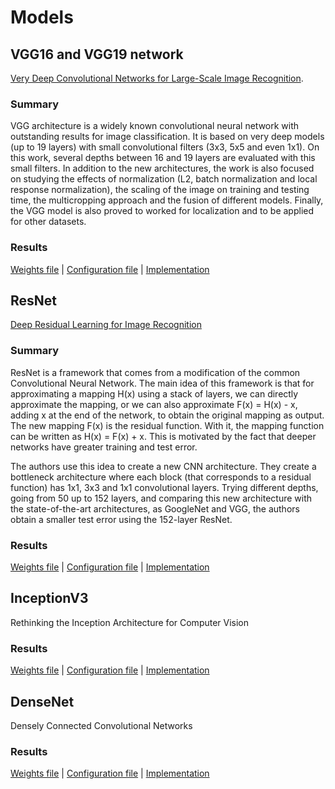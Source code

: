 # Models

## VGG16 and VGG19 network
[Very Deep Convolutional Networks for Large-Scale Image Recognition](https://arxiv.org/pdf/1409.1556.pdf).
### Summary
VGG architecture is a widely known convolutional neural network with outstanding results for image classification. It is based on very deep models (up to 19 layers) with small convolutional filters (3x3, 5x5 and even 1x1). On this work, several depths between 16 and 19 layers are evaluated with this small filters. In addition to the new architectures, the work is also focused on studying the effects of normalization (L2, batch normalization and local response normalization), the scaling of the image on training and testing time, the multicropping approach and the fusion of different models. Finally, the VGG model is also proved to worked for localization and to be applied for other datasets.
### Results

[Weights file]() | [Configuration file]() | [Implementation](code/models/vgg.py)

## ResNet
[Deep Residual Learning for Image Recognition](https://arxiv.org/pdf/1512.03385.pdf)
### Summary
ResNet is a framework that comes from a modification of the common Convolutional Neural Network. The main idea of this framework is that for approximating a mapping H(x) using a stack of layers, we can directly approximate the mapping, or we can also approximate F(x) = H(x) - x, adding x at the end of the network, to obtain the original mapping as output. The new mapping F(x) is the residual function. With it, the mapping function can be written as H(x) = F(x) + x. This is motivated by the fact that deeper networks have greater training and test error.

The authors use this idea to create a new CNN architecture. They create a bottleneck architecture where each block (that corresponds to a residual function) has 1x1, 3x3 and 1x1 convolutional layers. Trying different depths, going from 50 up to 152 layers, and comparing this new architecture with the state-of-the-art architectures, as GoogleNet and VGG, the authors obtain a smaller test error using the 152-layer ResNet.
### Results

[Weights file]() | [Configuration file]() | [Implementation](code/models/resnet.py)

## InceptionV3
Rethinking the Inception Architecture for Computer Vision
### Results

[Weights file]() | [Configuration file]() | [Implementation](code/models/inceptionV3.py)

## DenseNet
Densely Connected Convolutional Networks
### Results

[Weights file]() | [Configuration file]() | [Implementation](code/models/densenetFCN.py)
